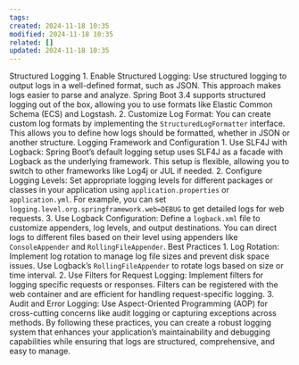 ```yaml
---
tags: 
created: 2024-11-18 10:35
modified: 2024-11-18 10:35
related: []
updated: 2024-11-18 10:35
---
```

Structured Logging
	1.	Enable Structured Logging: Use structured logging to output logs in a well-defined format, such as JSON. This approach makes logs easier to parse and analyze. Spring Boot 3.4 supports structured logging out of the box, allowing you to use formats like Elastic Common Schema (ECS) and Logstash.
	2.	Customize Log Format: You can create custom log formats by implementing the `StructuredLogFormatter` interface. This allows you to define how logs should be formatted, whether in JSON or another structure.
Logging Framework and Configuration
	1.	Use SLF4J with Logback: Spring Boot’s default logging setup uses SLF4J as a facade with Logback as the underlying framework. This setup is flexible, allowing you to switch to other frameworks like Log4j or JUL if needed.
	2.	Configure Logging Levels: Set appropriate logging levels for different packages or classes in your application using `application.properties` or `application.yml`. For example, you can set `logging.level.org.springframework.web=DEBUG` to get detailed logs for web requests.
	3.	Use Logback Configuration: Define a `logback.xml` file to customize appenders, log levels, and output destinations. You can direct logs to different files based on their level using appenders like `ConsoleAppender` and `RollingFileAppender`.
Best Practices
	1.	Log Rotation: Implement log rotation to manage log file sizes and prevent disk space issues. Use Logback’s `RollingFileAppender` to rotate logs based on size or time interval.
	2.	Use Filters for Request Logging: Implement filters for logging specific requests or responses. Filters can be registered with the web container and are efficient for handling request-specific logging.
	3.	Audit and Error Logging: Use Aspect-Oriented Programming (AOP) for cross-cutting concerns like audit logging or capturing exceptions across methods.
By following these practices, you can create a robust logging system that enhances your application’s maintainability and debugging capabilities while ensuring that logs are structured, comprehensive, and easy to manage.
